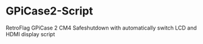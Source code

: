 # GPiCase2-Script
RetroFlag GPiCase 2 CM4 Safeshutdown with automatically switch LCD and HDMI display script
